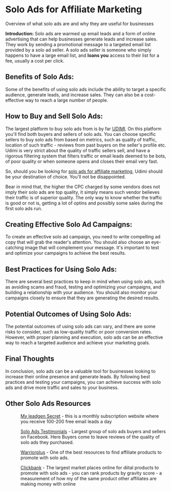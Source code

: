 <h1>Solo Ads for Affiliate Marketing</h1>

Overview of what solo ads are and why they are useful for businesses

**Introduction:**
Solo ads are warmed up email leads and a form of online advertising that can help businesses generate leads and increase sales. They work by sending a promotional message to a targeted email list provided by a solo ad seller.
A solo ads seller is someone who simply happens to have a large email list, and **loans you** access to their list for a fee, usually a cost per click.

<h2>Benefits of Solo Ads:</h2>
Some of the benefits of using solo ads include the ability to target a specific audience, generate leads, and increase sales. They can also be a cost-effective way to reach a large number of people.

<h2>How to Buy and Sell Solo Ads:</h2>
The largest platform to buy solo ads from is by far <u><a href="https://udimi.com/a/4e89c">UDIMI</a></u>. On this platform you'll find both buyers and sellers of solo ads. You can choose specific sellers to buy solo ads from based on metrics, such as quality of traffic, location of such traffic - reviews from past buyers on the seller's profile etc. Udimi is very strict about the quality of traffic sellers sell, and have a rigorous filtering system that filters traffic or email leads deemed to be bots, of poor quality or when someone opens and closes their email very fast.

So, should you be looking for <a href="https://highincomeacademy.com/best-solo-ads-for-affiliate-marketing/">solo ads for affiliate marketing</a>, Udimi should be your destination of choice. You'll not be disappointed.

Bear in mind that, the higher the CPC charged by some vendors does not imply their solo ads are top quality, it simply means such vendor believes their traffic is of superior quality.
The only way to know whether the traffic is good or not is, getting a lot of optins and possibly some sales during the first solo ads run.


<h2>Creating Effective Solo Ad Campaigns:</h2>
To create an effective solo ad campaign, you need to write compelling ad copy that will grab the reader's attention. You should also choose an eye-catching image that will complement your message. It's important to test and optimize your campaigns to achieve the best results.

<h2>Best Practices for Using Solo Ads:</h2>
There are several best practices to keep in mind when using solo ads, such as avoiding scams and fraud, testing and optimizing your campaigns, and building a relationship with your audience. You should also monitor your campaigns closely to ensure that they are generating the desired results.

<h2>Potential Outcomes of Using Solo Ads:</h2>
The potential outcomes of using solo ads can vary, and there are some risks to consider, such as low-quality traffic or poor conversion rates. However, with proper planning and execution, solo ads can be an effective way to reach a targeted audience and achieve your marketing goals.

<h2>Final Thoughts</h2>
In conclusion, solo ads can be a valuable tool for businesses looking to increase their online presence and generate leads. By following best practices and testing your campaigns, you can achieve success with solo ads and drive more traffic and sales to your business.

<h2>Other Solo Ads Resources</h2>
<ul>
  <ol><a href="https://myleadgensecret.com"/>My leadgen Secret</a> - this is a monthly subscription website where you receive 100-200 free email leads a day</ol>
  <ol><a href="https://www.facebook.com/groups/SoloAdsTestimonials">Solo Ads Testimonials</a>  - Largest group of solo ads buyers and sellers on Facebook. Here Buyers come to leave reviews of the quality of solo ads they purchased.</ol>
  <ol><a href="https://warriorplus.com/">Warriorplus</a> - One of the best resources to find affiliate products to promote with solo ads.</ol>
  <ol><a href="https://clickbank.com/">Clickbank</a> - The largest market places online for diital products to promote with solo ads - you can rank products by gravity score - a measurement of how my of the same product other affiliates are making money with online</ol>
  </ul>
